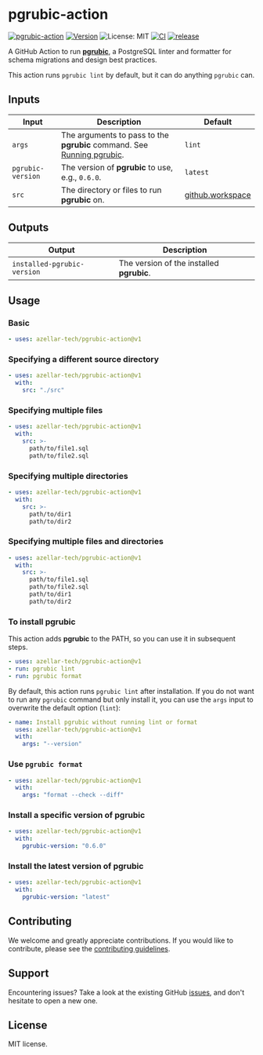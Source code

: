 # pgrubic-action

[![pgrubic-action](https://img.shields.io/badge/pgrubic-action-purple.svg)](https://github.com/azellar-tech/pgrubic-action/)
[![Version](https://img.shields.io/github/v/release/azellar-tech/pgrubic-action?label=version)](https://github.com/marketplace/actions/pgrubic-action)
![License: MIT](https://img.shields.io/badge/License-MIT-yellow.svg)
[![CI](https://github.com/azellar-tech/pgrubic-action/actions/workflows/ci.yml/badge.svg)](https://github.com/azellar-tech/pgrubic-action/actions/workflows/ci.yml)
[![release](https://github.com/azellar-tech/pgrubic-action/actions/workflows/release.yml/badge.svg)](https://github.com/azellar-tech/pgrubic-action/actions/workflows/release.yml)

A GitHub Action to run [**pgrubic**](https://bolajiwahab.github.io/pgrubic), a PostgreSQL linter and formatter for schema migrations and design best practices.

This action runs `pgrubic lint` by default, but it can do
anything `pgrubic` can.

## Inputs

| Input             | Description                                                                                                            | Default            |
|-------------------|------------------------------------------------------------------------------------------------------------------------|--------------------|
| `args`            | The arguments to pass to the **pgrubic** command. See [Running pgrubic](https://bolajiwahab.github.io/pgrubic/cli).    | `lint`             |
| `pgrubic-version` | The version of **pgrubic** to use, e.g., `0.6.0`.                                                                      | `latest`           |
| `src`             | The directory or files to run **pgrubic** on.                                                                          | [github.workspace](https://docs.github.com/en/actions/reference/contexts-reference#github-context:~:text=the%20workflow%20file.-,github.workspace,-string)                                 |

## Outputs

| Output                      | Description                                 |
|-----------------------------|---------------------------------------------|
| `installed-pgrubic-version` | The version of the installed **pgrubic**.   |

## Usage

### Basic

```yaml
- uses: azellar-tech/pgrubic-action@v1
```

### Specifying a different source directory

```yaml
- uses: azellar-tech/pgrubic-action@v1
  with:
    src: "./src"
```

### Specifying multiple files

```yaml
- uses: azellar-tech/pgrubic-action@v1
  with:
    src: >-
      path/to/file1.sql
      path/to/file2.sql
```

### Specifying multiple directories

```yaml
- uses: azellar-tech/pgrubic-action@v1
  with:
    src: >-
      path/to/dir1
      path/to/dir2
```

### Specifying multiple files and directories

```yaml
- uses: azellar-tech/pgrubic-action@v1
  with:
    src: >-
      path/to/file1.sql
      path/to/file2.sql
      path/to/dir1
      path/to/dir2
```

### To install pgrubic

This action adds **pgrubic** to the PATH, so you can use it in subsequent steps.

```yaml
- uses: azellar-tech/pgrubic-action@v1
- run: pgrubic lint
- run: pgrubic format
```

By default, this action runs `pgrubic lint` after installation. If you do not want to run any `pgrubic` command but only install it,
you can use the `args` input to overwrite the default option (`lint`):

```yaml
- name: Install pgrubic without running lint or format
  uses: azellar-tech/pgrubic-action@v1
  with:
    args: "--version"
```

### Use `pgrubic format`

```yaml
- uses: azellar-tech/pgrubic-action@v1
  with:
    args: "format --check --diff"
```

### Install a specific version of pgrubic

```yaml
- uses: azellar-tech/pgrubic-action@v1
  with:
    pgrubic-version: "0.6.0"
```

### Install the latest version of pgrubic

```yaml
- uses: azellar-tech/pgrubic-action@v1
  with:
    pgrubic-version: "latest"
```

## Contributing

We welcome and greatly appreciate contributions. If you would like to contribute, please see the [contributing guidelines](contributing.md).

## Support

Encountering issues? Take a look at the existing GitHub [issues](https://github.com/azellar-tech/pgrubic-action/issues), and don't hesitate to open a new one.

## License

MIT license.
